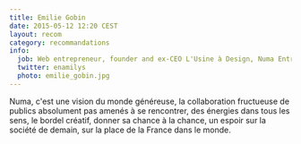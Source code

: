 ```yaml
---
title: Emilie Gobin
date: 2015-05-12 12:20 CEST
layout: recom
category: recommandations
info:
  job: Web entrepreneur, founder and ex-CEO L'Usine à Design, Numa EntrepreneurInResidence
  twitter: enamilys
  photo: emilie_gobin.jpg
---
```


Numa, c'est une vision du monde généreuse, la collaboration fructueuse de publics absolument pas amenés à se rencontrer, des énergies dans tous les sens, le bordel créatif, donner sa chance à la chance, un espoir sur la société de demain, sur la place de la France dans le monde. 